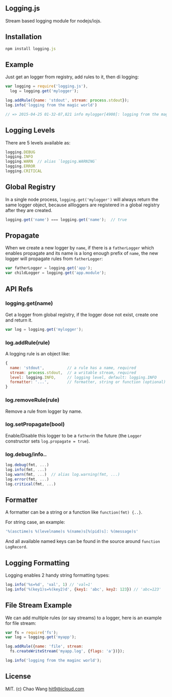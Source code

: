 Logging.js
----------

Stream based logging module for nodejs/iojs.

Installation
------------

```js
npm install logging.js
```

Example
-------

Just get an logger from registry, add rules to it, then di logging:

```js
var logging = require('logging.js'),
  log = logging.get('mylogger');

log.addRule({name: 'stdout', stream: process.stdout});
log.info('logging from the magic world')

// => 2015-04-25 01-32-07,821 info mylogger[4900]: logging from the magic world
```

Logging Levels
--------------

There are 5 levels available as:

```js
logging.DEBUG
logging.INFO
logging.WARN  // alias `logging.WARNING`
logging.ERROR
logging.CRITICAL
```

Global Registry
---------------

In a single node process, `logging.get('mylogger')` will always return the same logger object,
because allloggers are registered in a global registry after they are created.

```js
logging.get('name') === logging.get('name');  // true
```

Propagate
---------

When we create a new logger by `name`, if there is 
a `fatherLogger` which enables propagate and its name is a long
enough prefix of `name`, the new logger will propagate rules
from `fatherLogger`:

```js
var fatherLogger = logging.get('app');
var childLogger = logging.get('app.module');
```

API Refs
--------

### logging.get(name)

Get a logger from global registry, if the logger dose not exist, create one and return it.

```js
var log = logging.get('mylogger');
```

### log.addRule(rule)

A logging rule is an object like:

```js
{
  name: 'stdout',          // a rule has a name, required
  stream: process.stdout,  // a writable stream, required
  level: logging.INFO,     // logging level, default: logging.INFO
  formatter: '...',        // formatter, string or function (optional)
}
```

### log.removeRule(rule)

Remove a rule from logger by name.

### log.setPropagate(bool)

Enable/Disable this logger to be a `father`in the future (the `Logger` constructor sets
`log.propagate = true`).

### log.debug/info..

```js
log.debug(fmt, ...)
log.info(fmt, ...)
log.warn(fmt, ...)  // alias log.warning(fmt, ...)
log.error(fmt, ...)
log.critical(fmt, ...)
```

Formatter
----------

A formatter can be a string or a function like `function(fmt) {..}`.

For string case, an example:

```js
'%(asctime)s %(levelname)s %(name)s[%(pid)s]: %(message)s'
```

And all available named keys can be found in the source around `function LogRecord`.

Logging Formatting
-------------------

Logging enables 2 handy string formatting types:

```js
log.info('%s=%d', 'val', 1) // 'val=1'
log.info('%(key1)s=%(key2)d', {key1: 'abc', key2: 123}) // 'abc=123'
```

File Stream Example
--------------------

We can add multiple rules (or say streams) to a logger, here is
an example for file stream:

```js
var fs = require('fs');
var log = logging.get('myapp');

log.addRule({name: 'file', stream: 
  fs.createWriteStream('myapp.log', {flags: 'a'})});

log.info('logging from the maginc world');
```

License
-------

MIT. (c) Chao Wang <hit9@icloud.com>
